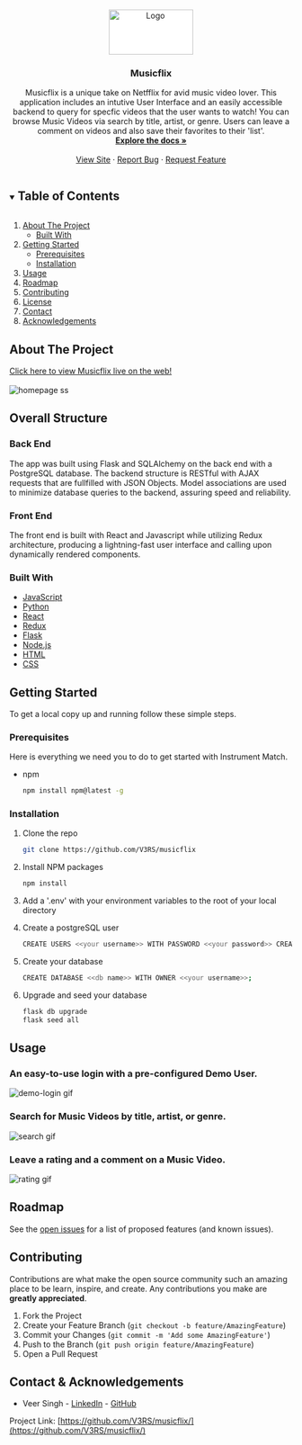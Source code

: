 <!-- PROJECT SHIELDS -->
<!--
*** I'm using markdown "reference style" links for readability.
*** Reference links are enclosed in brackets [ ] instead of parentheses ( ).
*** See the bottom of this document for the declaration of the reference variables
*** for contributors-url, forks-url, etc. This is an optional, concise syntax you may use.
*** https://www.markdownguide.org/basic-syntax/#reference-style-links
-->



<!-- PROJECT LOGO -->
<br />
<p align="center">
  <a href="https://github.com/V3RS/musicflix">
    <img src="https://musicflix.s3.us-east-2.amazonaws.com/logo.png" alt="Logo" width="150" height="80" style="background-color:white">
  </a>

  <h3 align="center">Musicflix</h3>

  <p align="center">
    Musicflix is a unique take on Netfflix for avid music video lover. This application includes an intutive User Interface and an easily accessible backend to query for specfic videos that the user wants to watch! You can browse Music Videos via search by title, artist, or genre. Users can leave a comment on videos and also save their favorites to their 'list'.
    <br />
    <a href="https://github.com/V3RS/musicflix/wiki"><strong>Explore the docs »</strong></a>
    <br />
    <br />
    <a href="https://musicflix.herokuapp.com/">View Site</a>
    ·
    <a href="https://github.com/V3RS/musicflix/issues">Report Bug</a>
    ·
    <a href="https://github.com/V3RS/musicflix/issues">Request Feature</a>
  </p>
</p>



<!-- TABLE OF CONTENTS -->
<details open="open">
  <summary><h2 style="display: inline-block">Table of Contents</h2></summary>
  <ol>
    <li>
      <a href="#about-the-project">About The Project</a>
      <ul>
        <li><a href="#built-with">Built With</a></li>
      </ul>
    </li>
    <li>
      <a href="#getting-started">Getting Started</a>
      <ul>
        <li><a href="#prerequisites">Prerequisites</a></li>
        <li><a href="#installation">Installation</a></li>
      </ul>
    </li>
    <li><a href="#usage">Usage</a></li>
    <li><a href="#roadmap">Roadmap</a></li>
    <li><a href="#contributing">Contributing</a></li>
    <li><a href="#license">License</a></li>
    <li><a href="#contact">Contact</a></li>
    <li><a href="#acknowledgements">Acknowledgements</a></li>
  </ol>
</details>



<!-- ABOUT THE PROJECT -->
## About The Project

[Click here to view Musicflix live on the web!](https://musicflix.herokuapp.com/)
<br>
</br>
<img src="https://musicflix.s3.us-east-2.amazonaws.com/site-images/homepage-ss.png" alt="homepage ss">

## Overall Structure

### Back End
The app was built using Flask and SQLAlchemy on the back end with a PostgreSQL database. The backend structure is RESTful with AJAX requests that are fullfilled with JSON Objects. Model associations are used to minimize database queries to the backend, assuring speed and reliability.

### Front End
The front end is built with React and Javascript while utilizing Redux architecture, producing a lightning-fast user interface and calling upon dynamically rendered components.

### Built With

* [JavaScript](https://www.javascript.com/)
* [Python](https://www.python.org/)
* [React](https://reactjs.org/)
* [Redux](https://redux.js.org/)
* [Flask](https://flask-doc.readthedocs.io/en/latest/)
* [Node.js](https://nodejs.org/en/)
* [HTML](https://html.com/)
* [CSS](http://www.css3.info/)

<!-- GETTING STARTED -->
## Getting Started

To get a local copy up and running follow these simple steps.

### Prerequisites

Here is everything we need you to do to get started with Instrument Match.
* npm
  ```sh
  npm install npm@latest -g
  ```

### Installation

1. Clone the repo
   ```sh
   git clone https://github.com/V3RS/musicflix
   ```
2. Install NPM packages
   ```sh
   npm install
   ```
3. Add a '.env' with your environment variables to the root of your local directory

4. Create a postgreSQL user
    ```sh
    CREATE USERS <<your username>> WITH PASSWORD <<your password>> CREATEDB;
    ```
5. Create your database
    ```sh
    CREATE DATABASE <<db name>> WITH OWNER <<your username>>;
    ```
6. Upgrade and seed your database
    ```sh
    flask db upgrade
    flask seed all
    ```

<!-- USAGE EXAMPLES -->
## Usage
### An easy-to-use login with a pre-configured Demo User.
![demo-login gif](https://musicflix.s3.us-east-2.amazonaws.com/site-images/demo-login.gif)
### Search for Music Videos by title, artist, or genre.
![search gif](https://musicflix.s3.us-east-2.amazonaws.com/site-images/search.gif)
### Leave a rating and a comment on a Music Video.
![rating gif](https://musicflix.s3.us-east-2.amazonaws.com/site-images/reviews.gif)
<!-- ### Add a Music Video to your list
![My List](site-images/my-list.gif) -->
<!-- ## Obstacles -->

<!-- ROADMAP -->
## Roadmap

See the [open issues](https://github.com/V3RS/musicflix/issues) for a list of proposed features (and known issues).



<!-- CONTRIBUTING -->
## Contributing

Contributions are what make the open source community such an amazing place to be learn, inspire, and create. Any contributions you make are **greatly appreciated**.

1. Fork the Project
2. Create your Feature Branch (`git checkout -b feature/AmazingFeature`)
3. Commit your Changes (`git commit -m 'Add some AmazingFeature'`)
4. Push to the Branch (`git push origin feature/AmazingFeature`)
5. Open a Pull Request



<!-- CONTACT -->
## Contact & Acknowledgements


* Veer Singh - [LinkedIn](https://www.linkedin.com/in/veerkaran-singh-45b4a9190/) - [GitHub](https://github.com/V3RS)


Project Link: [https://github.com/V3RS/musicflix/](https://github.com/V3RS/musicflix/)


<!-- ACKNOWLEDGEMENTS -->
